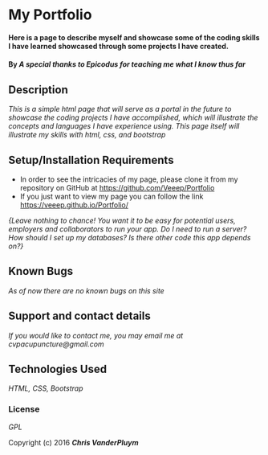 # My Portfolio

#### Here is a page to describe myself and showcase some of the coding skills I have learned showcased through some projects I have created.

#### By _**A special thanks to Epicodus for teaching me what I know thus far**_

## Description

_This is a simple html page that will serve as a portal in the future to showcase the coding projects I have accomplished, which will illustrate the concepts and languages I have experience using.  This page itself will illustrate my skills with html, css, and bootstrap_

## Setup/Installation Requirements

* In order to see the intricacies of my page, please clone it from my repository on GitHub at https://github.com/Veeep/Portfolio
* If you just want to view my page you can follow the link https://veeep.github.io/Portfolio/


_{Leave nothing to chance! You want it to be easy for potential users, employers and collaborators to run your app. Do I need to run a server? How should I set up my databases? Is there other code this app depends on?}_

## Known Bugs

_As of now there are no known bugs on this site_

## Support and contact details

_If you would like to contact me, you may email me at cvpacupuncture@gmail.com_

## Technologies Used

_HTML, CSS, Bootstrap_

### License

*GPL*

Copyright (c) 2016 **_Chris VanderPluym_**
